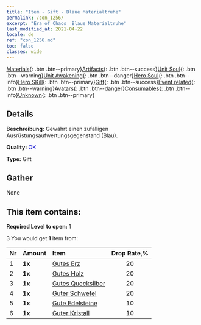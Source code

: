 ```yaml
---
title: "Item - Gift - Blaue Materialtruhe"
permalink: /con_1256/
excerpt: "Era of Chaos  Blaue Materialtruhe"
last_modified_at: 2021-04-22
locale: de
ref: "con_1256.md"
toc: false
classes: wide
---
```

 [Materials](/ItemsDE/){: .btn .btn--primary}[Artifacts](/ItemsDE/Artifacts/){: .btn .btn--success}[Unit Soul](/ItemsDE/UnitSoul/){: .btn .btn--warning}[Unit Awakening](/ItemsDE/UnitAwakening/){: .btn .btn--danger}[Hero Soul](/ItemsDE/HeroSoul/){: .btn .btn--info}[Hero SKill](/ItemsDE/HeroSkill/){: .btn .btn--primary}[Gift](/ItemsDE/Gift/){: .btn .btn--success}[Event related](/ItemsDE/Events/){: .btn .btn--warning}[Avatars](/ItemsDE/Avatars/){: .btn .btn--danger}[Consumables](/ItemsDE/Consumables/){: .btn .btn--info}[Unknown](/ItemsDE/Unknown/){: .btn .btn--primary}

## Details
 **Beschreibung:** Gewährt einen zufälligen Ausrüstungsaufwertungsgegenstand (Blau).

 **Quality:** <span style="color: #0000CD">OK</span>

 **Type:** Gift

## Gather

  None

## This item contains:

 **Required Level to open:** 1

 3 You would get **1** item  from:

  | Nr | Amount |     Item    | Drop Rate,% |
  |:---|:-------|:------------|:---------:|
  | 1 |  **1x** | [Gutes Erz](/ItemsDE/mat_12/) | 20 | 
  | 2 |  **1x** | [Gutes Holz](/ItemsDE/mat_13/) | 20 | 
  | 3 |  **1x** | [Gutes Quecksilber](/ItemsDE/mat_14/) | 20 | 
  | 4 |  **1x** | [Guter Schwefel](/ItemsDE/mat_15/) | 20 | 
  | 5 |  **1x** | [Gute Edelsteine](/ItemsDE/mat_16/) | 10 | 
  | 6 |  **1x** | [Guter Kristall](/ItemsDE/mat_17/) | 10 | 
